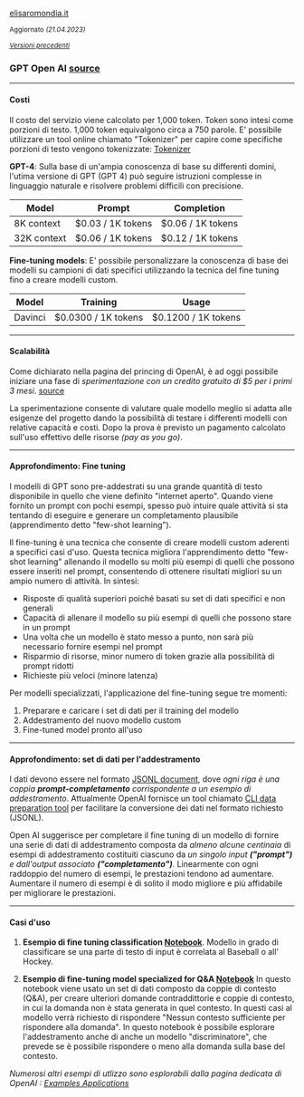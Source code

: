 
[elisaromondia.it](https://www.elisaromondia.it) 

<sub>Aggiornato *(21.04.2023)*</sub>


<sub>*[Versioni precedenti](https://gist.github.com/elicatinthebox/b93c3930e603e39beedf72b82604f1ef)*</sub>

### GPT Open AI [source](https://openai.com/product/gpt-4)

------

#### Costi
Il costo del servizio viene calcolato per 1,000 token. Token sono intesi come porzioni di testo. 1,000 token equivalgono circa a 750 parole. E' possibile utilizzare un tool online chiamato "Tokenizer" per capire come specifiche porzioni di testo vengono tokenizzate: [Tokenizer](https://platform.openai.com/tokenizer)

**GPT-4**: Sulla base di un'ampia conoscenza di base su differenti domini, l'utima versione di GPT (GPT 4) può seguire istruzioni complesse in linguaggio naturale e risolvere problemi difficili con precisione.

| Model  | Prompt  |  Completion |
|---|---|---|
| 8K context	| $0.03 / 1K tokens | $0.06 / 1K tokens | 
| 32K context	| $0.06 / 1K tokens | $0.12 / 1K tokens |   


**Fine-tuning models**: E' possibile personalizzare la conoscenza di base dei modelli su campioni di dati specifici utilizzando la tecnica del fine tuning fino a creare modelli custom.  

| Model  | Training  |  Usage |
|---|---|---|
| Davinci	| $0.0300 / 1K tokens | $0.1200 / 1K tokens | 


------

#### Scalabilità

Come dichiarato nella pagina del princing di OpenAI, è ad oggi possibile iniziare una fase di *sperimentazione con un credito gratuito di $5 per i primi 3 mesi*. [source](https://openai.com/pricing)

La sperimentazione consente di valutare quale modello meglio si adatta alle esigenze del progetto dando la possibilità di testare i differenti modelli con relative capacità e costi. Dopo la prova è previsto un pagamento calcolato sull'uso effettivo delle risorse *(pay as you go)*.


------ 

#### Approfondimento: Fine tuning

I modelli di GPT sono pre-addestrati su una grande quantità di testo disponibile in quello che viene definito "internet aperto". Quando viene fornito un prompt con pochi esempi, spesso può intuire quale attività si sta tentando di eseguire e generare un completamento plausibile (apprendimento detto "few-shot learning"). 

Il fine-tuning è una tecnica che consente di creare modelli custom aderenti a specifici casi d'uso. Questa tecnica migliora l'apprendimento detto "few-shot learning" allenando il modello su molti più esempi di quelli che possono essere inseriti nel prompt, consentendo di ottenere risultati migliori su un ampio numero di attività. In sintesi: 

 * Risposte di qualità superiori poiché basati su set di dati specifici e non generali
 * Capacità di allenare il modello su più esempi di quelli che possono stare in un prompt
 * Una volta che un modello è stato messo a punto, non sarà più necessario fornire esempi nel prompt
 * Risparmio di risorse, minor numero di token grazie alla possibilità di  prompt ridotti
 * Richieste più veloci (minore latenza)



Per modelli specializzati, l'applicazione del fine-tuning segue tre momenti: 

 1. Preparare e caricare i set di dati per il training del modello
 2. Addestramento del nuovo modello custom
 3. Fine-tuned model pronto all'uso


------

#### Approfondimento: set di dati per l'addestramento

I dati devono essere nel formato [JSONL document](https://jsonlines.org/), dove *ogni riga è una coppia **prompt-completamento** corrispondente a un esempio di addestramento*. Attualmente OpenAI fornisce un tool chiamato [CLI data preparation tool](https://platform.openai.com/docs/guides/fine-tuning/cli-data-preparation-tool) per facilitare la conversione dei dati nel formato richiesto (JSONL).

Open AI suggerisce per completare il fine tuning di un modello di fornire una serie di dati di addestramento composta da *almeno alcune centinaia* di esempi di addestramento costituiti ciascuno da *un singolo input **("prompt")** e dall'output associato **("completamento")**.* Linearmente con ogni raddoppio del numero di esempi, le prestazioni tendono ad aumentare. Aumentare il numero di esempi è di solito il modo migliore e più affidabile per migliorare le prestazioni.


------

#### Casi d'uso
1. **Esempio di fine tuning classification [Notebook](https://github.com/openai/openai-cookbook/blob/main/examples/Fine-tuned_classification.ipynb)**. Modello in grado di classificare se una parte di testo di input è correlata al Baseball o all' Hockey.


2. **Esempio di fine-tuning model specialized for Q&A [Notebook](https://github.com/openai/openai-cookbook/blob/main/examples/fine-tuned_qa/olympics-3-train-qa.ipynb)** In questo notebook viene usato un set di dati composto da coppie di contesto (Q&A), per creare ulteriori domande contraddittorie e coppie di contesto, in cui la domanda non è stata generata in quel contesto. In questi casi al modello verrà richiesto di rispondere "Nessun contesto sufficiente per rispondere alla domanda". In questo notebook è possibile esplorare l'addestramento anche di anche un modello "discriminatore", che prevede se è possibile rispondere o meno alla domanda sulla base del contesto.

*Numerosi altri esempi di utlizzo sono esplorabili dalla pagina dedicata di OpenAI : [Examples Applications](https://platform.openai.com/examples)*


